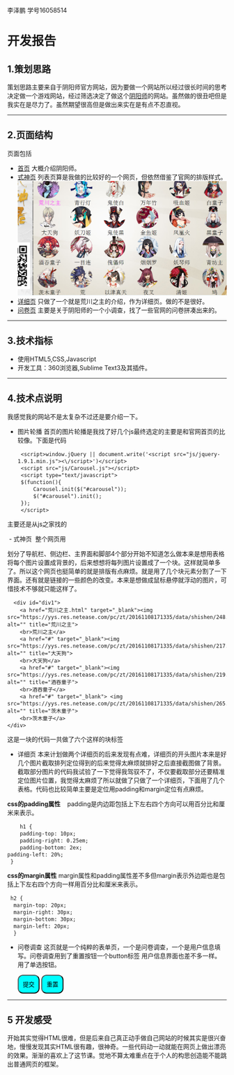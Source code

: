 李泽鹏 学号16058514


# 开发报告 #


## 1.策划思路 ##
策划思路主要来自于阴阳师官方网站，因为要做一个网站所以经过很长时间的思考决定做一个游戏网站，经过筛选决定了做这个[阴阳师](http://yys.163.com/index.html)的网站。虽然做的很丑吧但是我实在是尽力了。虽然期望很高但是做出来实在是有点不忍直视。


----------
## 2.页面结构 ##
页面包括
 -  [首页][1] 大概介绍阴阳师。
 - [式神页][3] 列表页算是我做的比较好的一个网页，但依然借鉴了官网的排版样式。![此处输入图片的描述][2]
 - [详细页][4] 只做了一个就是荒川之主的介绍，作为详细页。做的不是很好。
 - [问卷页][5] 主要是关于阴阳师的一个小调查，找了一些官网的问卷拼凑出来的。


----------


## 3.技术指标 ##

 - 使用HTML5,CSS,Javascript
 - 开发工具：360浏览器,Sublime Text3及其插件。


----------

## 4.技术点说明 ##
我感觉我的网站不是太复杂不过还是要介绍一下。
 - 图片轮播
 首页的图片轮播是我找了好几个js最终选定的主要是和官网首页的比较像。下面是代码
 
 		<script>window.jQuery || document.write('<script src="js/jquery-1.9.1.min.js"><\/script>')</script>
		<script src="js/Carousel.js"></script> 
		<script type="text/javascript">
		$(function(){
			Carousel.init($("#carousel"));
			$("#carousel").init();
		});
		</script>
	
  主要还是从js之家找的
  
  - 式神页
  整个网页用<div>划分了导航栏、侧边栏、主界面和脚部4个部分开始不知道怎么做本来是想用表格将每个图片设置成背景的，后来想想将每列图片设置成了一个块。这样就简单多了。所以这个网页也挺简单的就是排版有点麻烦。就是用了几个块元素分割了一下界面。还有就是链接的一些颜色的改变。本来是想做成鼠标悬停就浮动的图片，可惜技术不够就只能这样了。
      
      <div id="div1">
		<a href="荒川之主.html" target="_blank"><img src="https://yys.res.netease.com/pc/zt/20161108171335/data/shishen/248.png" alt="" title="荒川之主">
		<br>荒川之主</a>
		<a href="#" target="_blank"><img src="https://yys.res.netease.com/pc/zt/20161108171335/data/shishen/217.png" alt="" title="大天狗">
		<br>大天狗</a>
		<a href="#" target="_blank"><img src="https://yys.res.netease.com/pc/zt/20161108171335/data/shishen/219.png" alt="" title="酒吞童子">
		<br>酒吞童子</a>
		<a href="#" target="_blank"> <img src="https://yys.res.netease.com/pc/zt/20161108171335/data/shishen/265.png" alt="" title="茨木童子">
		<br>茨木童子</a>	
	</div>
	
这是一块的代码一共做了六个这样的块标签

- 详细页
本来计划做两个详细页的后来发现有点难，详细页的开头图片本来是好几个图片截取排列定位得到的后来觉得太麻烦就排好之后直接截图做了背景。截取部分图片的代码我试验了一下觉得我驾驭不了，不仅要截取部分还要精准定位图片位置，我觉得太麻烦了所以就做了只做了一个详细页，下面用了几个表格。代码也比较简单主要是定位用padding和margin定位有点麻烦。

**css的padding属性**
    padding是内边距包括上下左右四个方向可以用百分比和厘米来表示。
    
    	h1 {
     	padding-top: 10px;
     	padding-right: 0.25em;
    	padding-bottom: 2ex;
   	padding-left: 20%;
   	 }
	 

 **css的margin属性**
 margin属性和padding属性差不多但margin表示外边距也是包括上下左右四个方向一样用百分比和厘米来表示。
 
	 h2 {
	  margin-top: 20px;
	  margin-right: 30px;
	  margin-bottom: 30px;
	  margin-left: 20px;
	  }
	  
- 问卷调查
这页就是一个纯粹的表单页，一个是问卷调查，一个是用户信息填写。问卷调查用到了重置按钮一个button标签
用户信息界面也差不多一样。用了单选按钮。

	<button type="submit" style="background: #00ffff;border-radius: 12px;padding: 10px">提交</button> 
	<button type="reset" style="background: #00ffff;border-radius: 12px;padding: 10px">重置</button>

----------
## 5 开发感受 ##
开始其实觉得HTML很难，但是后来自己真正动手做自己网站的时候其实是很兴奋地，慢慢发现其实HTML很有趣，很神奇。一些代码动一动就能在网页上做出漂亮的效果。渐渐的喜欢上了这节课。觉地不算太难重点在于个人的构思创造能不能跳出普通网页的框架。


  [1]: https://jielie.github.io/lizepeng/
  [2]: https://github.com/jielie/lizepeng/blob/master/%E5%BC%8F%E7%A5%9E.jpg?raw=true
  [3]: https://jielie.github.io/lizepeng/%E5%BC%8F%E7%A5%9E.html
  [4]: https://jielie.github.io/lizepeng/%E8%8D%92%E5%B7%9D%E4%B9%8B%E4%B8%BB.html
  [5]: https://jielie.github.io/lizepeng/%E9%97%AE%E5%8D%B7%E8%B0%83%E6%9F%A5.html
